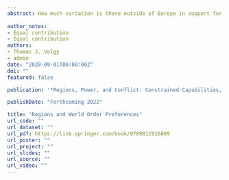 ```yaml
---
abstract: How much variation is there outside of Europe in support for the liberal world order, and how much has such support changed over time and especially since the end of the Cold War? We explore this question, using UNGA voting data to identify regional (rather than monadic) support and opposition to the liberal world order, and suggest a variety of implications of our findings for conflict and cooperation within and across regions in international politics.
  
author_notes:
- Equal contribution
- Equal contribution
authors:
- Thomas J. Volgy
- admin
date: "2020-09-01T00:00:00Z"
doi: ""
featured: false

publication: '*Regions, Power, and Conflict: Constrained Capabilities, Hierarchy, and Rivalry*'

publishDate: "Forthcoming 2022"

title: "Regions and World Order Preferences"
url_code: ""
url_dataset: ""
url_pdf: https://link.springer.com/book/9789811916809
url_poster: ""
url_project: ""
url_slides: ""
url_source: ""
url_video: ""
---
```

